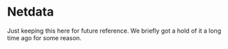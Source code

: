# Netdata

Just keeping this here for future reference. We briefly got a hold of it a long time ago for some reason.
